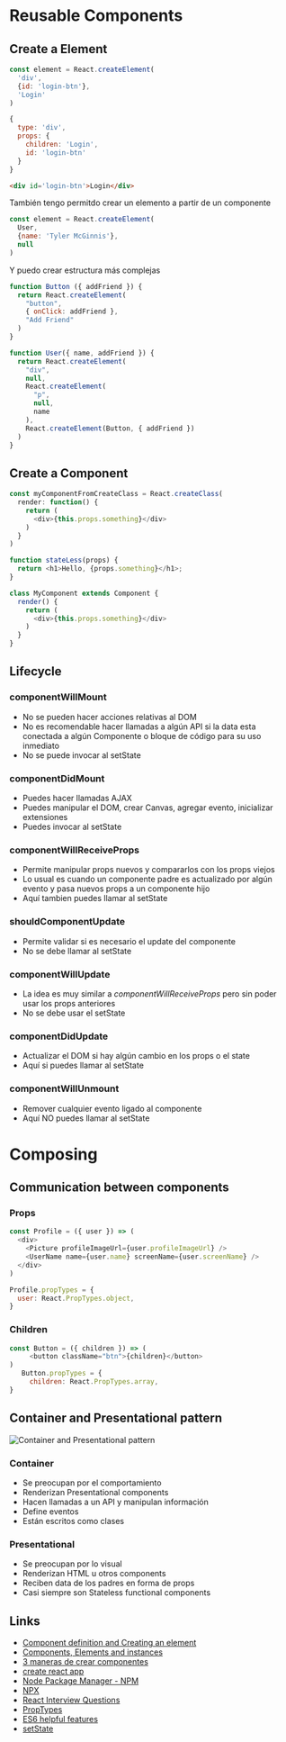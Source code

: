 # Reusable Components

## Create a Element
```javascript
const element = React.createElement(
  'div',
  {id: 'login-btn'},
  'Login'
)
```
```javascript
{
  type: 'div',
  props: {
    children: 'Login',
    id: 'login-btn'
  }
}
```
```html
<div id='login-btn'>Login</div>
```

También tengo permitdo crear un elemento a partir de un componente
```javascript
const element = React.createElement(
  User,
  {name: 'Tyler McGinnis'},
  null
)
```

Y puedo crear estructura más complejas
```javascript
function Button ({ addFriend }) {
  return React.createElement(
    "button",
    { onClick: addFriend },
    "Add Friend"
  )
}

function User({ name, addFriend }) {
  return React.createElement(
    "div",
    null,
    React.createElement(
      "p",
      null,
      name
    ),
    React.createElement(Button, { addFriend })
  )
}
``` 

## Create a Component
```javascript
const myComponentFromCreateClass = React.createClass(
  render: function() {
    return (
      <div>{this.props.something}</div>
    )
  }
)
```

```javascript
function stateLess(props) {
  return <h1>Hello, {props.something}</h1>;
}
```

```javascript
class MyComponent extends Component {
  render() {
    return (
      <div>{this.props.something}</div>
    )
  }
}
```

## Lifecycle

### componentWillMount
- No se pueden hacer acciones relativas al DOM
- No es recomendable hacer llamadas a algún API si la data esta conectada a algún Componente o bloque de código para su uso inmediato
- No se puede invocar al setState

### componentDidMount
- Puedes hacer llamadas AJAX
- Puedes manipular el DOM, crear Canvas, agregar evento, inicializar extensiones
- Puedes invocar al setState

### componentWillReceiveProps
- Permite manipular props nuevos y compararlos con los props viejos
- Lo usual es cuando un componente padre es actualizado por algún evento y pasa nuevos props a un componente hijo
- Aquí tambien puedes llamar al setState

### shouldComponentUpdate
- Permite validar si es necesario el update del componente
- No se debe llamar al setState

### componentWillUpdate
- La idea es muy similar a _componentWillReceiveProps_ pero sin poder usar los props anteriores
- No se debe usar el setState

### componentDidUpdate
- Actualizar el DOM si hay algún cambio en los props o el state
- Aquí si puedes llamar al setState

### componentWillUnmount
- Remover cualquier evento ligado al componente
- Aquí NO puedes llamar al setState

# Composing

## Communication between components
### Props
```javascript
const Profile = ({ user }) => (
  <div>
    <Picture profileImageUrl={user.profileImageUrl} />
    <UserName name={user.name} screenName={user.screenName} />
  </div>
)

Profile.propTypes = {
  user: React.PropTypes.object,
}
```

### Children
```javascript
const Button = ({ children }) => (
     <button className="btn">{children}</button>
)
   Button.propTypes = {
     children: React.PropTypes.array,
}
```

## Container and Presentational pattern
![Container and Presentational pattern](https://cdn-images-1.medium.com/max/1600/1*tIdBW-TqotpALD3b2xk3SA.gif)

### Container
- Se preocupan por el comportamiento
- Renderizan Presentational components
- Hacen llamadas a un API y manipulan información
- Define eventos
- Están escritos como clases

### Presentational
- Se preocupan por lo visual
- Renderizan HTML u otros components
- Reciben data de los padres en forma de props
- Casi siempre son Stateless functional components


## Links
- [Component definition and Creating an element](https://twitter.com/tylermcginnis/status/771087982858113024)
- [Components, Elements and instances](https://reactjs.org/blog/2015/12/18/react-components-elements-and-instances.html)
- [3 maneras de crear componentes](https://medium.com/@the.benhawy/3-ways-to-create-react-components-8b3620e4ea0)
- [create react app](https://github.com/facebook/create-react-app)
- [Node Package Manager - NPM](https://www.sitepoint.com/beginners-guide-node-package-manager/)
- [NPX](https://medium.com/@maybekatz/introducing-npx-an-npm-package-runner-55f7d4bd282b)
- [React Interview Questions](https://tylermcginnis.com/react-interview-questions/)
- [PropTypes](https://reactjs.org/docs/typechecking-with-proptypes)
- [ES6 helpful features](https://blog.pragmatists.com/top-10-es6-features-by-example-80ac878794bb)
- [setState](https://medium.com/@voonminghann/when-to-use-callback-function-of-setstate-in-react-37fff67e5a6c)
